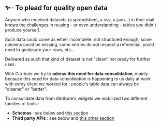 
## ✨ · To plead for quality open data

Anyone who received datasets (a spreadsheet, a csv, a json...) in their mail knows the challenges in reusing - or even understanding - tables you didn't produce yourself.

Such data could come as either incomplete, not structured enough, some columns could be missing, some entries do not respect a referential, you'd need to geolocate your rows, etc... 

Delivered as such that kind of dataset is not "clean" nor ready for further uses.

With Gitribute we try to **adress this need for data consolidation**, mainly because this need for data consolidation is happening to us daily at work with evrey client we worked for : people's table data can always be "cleaner" or "better".

To consolidate data from Gitribute's widgets we mobilized two different families of tools : 

- **Schemas** : see below and [this section](/tutorial-edition#tutorial-edition-3-edition-csv-fields)
- **Third party APIs** : see below and [this other section](/tutorial-edition#tutorial-edition-5-edition-csv-consolidation_field)
